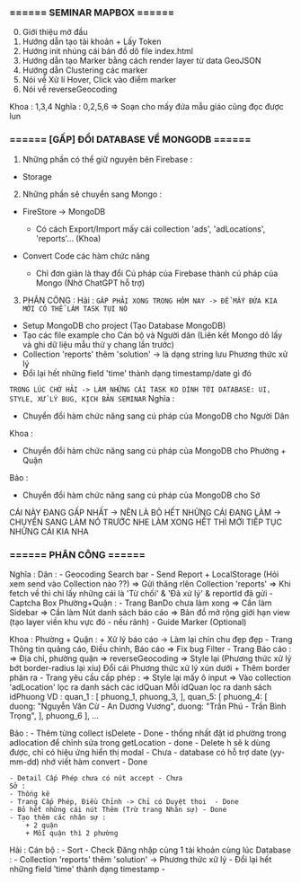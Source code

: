 
### ====== SEMINAR MAPBOX ======
0. Giới thiệu mở đầu
1. Hướng dẫn tạo tài khoản + Lấy Token
2. Hướng init nhúng cái bản đồ dô file index.html
3. Hướng dẫn tạo Marker bằng cách render layer từ data GeoJSON
4. Hướng dẫn Clustering các marker 
5. Nói về Xử lí Hover, Click vào điểm marker
6. Nói về reverseGeocoding

Khoa : 1,3,4
Nghĩa : 0,2,5,6
=> Soạn cho mấy đứa mẫu giáo cũng đọc được lun


### ====== [GẤP] ĐỔI DATABASE VỀ MONGODB ======
1. Những phần có thể giữ nguyên bên Firebase :
- Storage

2. Những phần sẽ chuyển sang Mongo :
- FireStore -> MongoDB
    + Có cách Export/Import mấy cái collection 'ads', 'adLocations', 'reports'... (Khoa)

- Convert Code các hàm chức năng
    + Chỉ đơn giản là thay đổi Cú pháp của Firebase thành cú pháp của Mongo (Nhờ ChatGPT hỗ trợ)

3. PHÂN CÔNG :
Hải : `GẤP PHẢI XONG TRONG HÔM NAY -> ĐỂ MẤY ĐỨA KIA MỚI CÓ THỂ LÀM TASK TỤI NÓ`
- Setup MongoDB cho project (Tạo Database MongoDB)
- Tạo các file example cho Cán bộ và Người dân (Liên kết Mongo dô lấy và ghi dữ liệu mẫu thử y chang lần trước)
- Collection 'reports' thêm 'solution' -> là dạng string lưu Phương thức xử lý
- Đổi lại hết những field 'time' thành dạng timestamp/date gì đó

`TRONG LÚC CHỜ HẢI -> LÀM NHỮNG CÁI TASK KO DÍNH TỚI DATABASE: UI, STYLE, XỬ LÝ BUG, KỊCH BẢN SEMINAR`
Nghĩa :
- Chuyển đổi hàm chức năng sang cú pháp của MongoDB cho Người Dân

Khoa :
- Chuyển đổi hàm chức năng sang cú pháp của MongoDB cho Phường + Quận

Bảo :
- Chuyển đổi hàm chức năng sang cú pháp của MongoDB cho Sở

CÁI NÀY ĐANG GẤP NHẤT -> NÊN LÀ BỎ HẾT NHỮNG CÁI ĐANG LÀM -> CHUYỂN SANG LÀM NÓ TRƯỚC NHE
LÀM XONG HẾT THÌ MỚI TIẾP TỤC NHỮNG CÁI KIA NHA



### ====== PHÂN CÔNG ======

Nghĩa :
    Dân :
        - Geocoding Search bar
        - Send Report + LocalStorage (Hỏi xem send vào Collection nào ??)
            => Gửi thăng rlên Collection 'reports'
            => Khi fetch về thì chỉ lấy những cái là 'Từ chối' & 'Đã xử lý' & reportId đã gửi
        - Captcha Box
    Phường+Quận :
        - Trang BanDo chưa làm xong
            => Cần làm Sidebar
            => Cần làm Nút danh sách báo cáo
            => Bản đồ mở rộng giới hạn view (tạo layer viền khu vực đó - nếu rảnh)
        - Guide Marker (Optional)

Khoa :
    Phường + Quận :
        + Xử lý báo cáo -> Làm lại chỉn chu đẹp đẹp
        - Trang Thông tin quảng cáo, Điều chỉnh, Báo cáo
            => Fix bug Filter
        - Trang Báo cáo :
            => Địa chỉ, phường quận => reverseGeocoding
            => Style lại (Phương thức xử lý bớt border-radius lại xíu)
            Đổi cái Phương thức xử lý xún dưới + Thêm border phân ra
        - Trang yêu cầu cấp phép :
            => Style lại mấy ô input
            => Vào collection 'adLocation' lọc ra danh sách các idQuan
            Mỗi idQuan lọc ra danh sách idPhuong
            VD :
                quan_1 : [
                    phuong_1,
                    phuong_3,
                ],
                quan_5: [
                    phuong_4: [
                        duong: "Nguyễn Văn Cừ - An Dương Vương",
                        duong: "Trần Phú - Trần Bình Trọng",
                    ],
                    phuong_6
                ], ...

Bảo :
    - Thêm từng collect isDelete - Done
    - thống nhất đặt id phường trong adlocation để chỉnh sửa trong getLocation  - done
    - Delete h sẽ k dùng được, chỉ có hiệu ứng hiển thị modal - Chưa
    - database có hỗ trợ date (yy-mm-dd) nhớ viết hàm convert - Done
    
    - Detail Cấp Phép chưa có nút accept - Chưa
    Sở :
    - Thống kê
    - Trang Cấp Phép, Điều Chỉnh -> Chỉ có Duyệt thoi  - Done
    - Bỏ hết những cái nút Thêm (Trừ trang Nhân sự) - Done
    - Tạo thêm các nhân sự :
        + 2 quận
        + Mỗi quận thì 2 phường



Hải :
    Cán bộ :
    - Sort
    - Check Đăng nhập cùng 1 tài khoản cùng lúc
    Database :
    - Collection 'reports' thêm 'solution' -> Phương thức xử lý
    - Đổi lại hết những field 'time' thành dạng timestamp
    - 